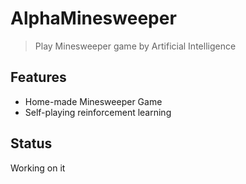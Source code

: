 # AlphaMinesweeper
> Play Minesweeper game by Artificial Intelligence

## Features
+ Home-made Minesweeper Game
+ Self-playing reinforcement learning

## Status
Working on it